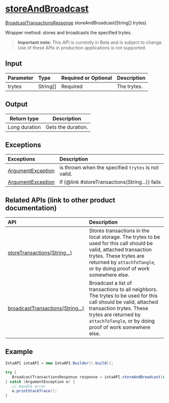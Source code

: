 
# [storeAndBroadcast](https://github.com/iotaledger/iota-java/blob/master/jota/src/main/java/org/iota/jota/IotaAPI.java#L311)
 [BroadcastTransactionsResponse](https://github.com/iotaledger/iota-java/blob/master/jota/src/main/java/org/iota/jota/dto/response/BroadcastTransactionsResponse.java) storeAndBroadcast(String[] trytes)

Wrapper method: stores and broadcasts the specified trytes.
> **Important note:** This API is currently in Beta and is subject to change. Use of these APIs in production applications is not supported.

## Input
| Parameter       | Type | Required or Optional | Description |
|:---------------|:--------|:--------| :--------|
| trytes | String[] | Required | The trytes. |
    
## Output
| Return type | Description |
|--|--|
| Long duration | Gets the duration. |

## Exceptions
| Exceptions     | Description |
|:---------------|:--------|
| [ArgumentException](https://github.com/iotaledger/iota-java/blob/master/jota/src/main/java/org/iota/jota/error/ArgumentException.java) | is thrown when the specified `trytes` is not valid. |
| [ArgumentException](https://github.com/iotaledger/iota-java/blob/master/jota/src/main/java/org/iota/jota/error/ArgumentException.java) | If {@link #storeTransactions(String...)} fails |

## Related APIs (link to other product documentation)
| API     | Description |
|:---------------|:--------|
| [storeTransactions(String...)](https://github.com/iotaledger/iota-java/blob/master/jota/src/main/java/org/iota/jota/IotaAPICore.java#L740) | Stores transactions in the local storage. The trytes to be used for this call should be valid, attached transaction trytes. These trytes are returned by `attachToTangle`, or by doing proof of work somewhere else. |
| [broadcastTransactions(String...)](https://github.com/iotaledger/iota-java/blob/master/jota/src/main/java/org/iota/jota/IotaAPICore.java#L723) | Broadcast a list of transactions to all neighbors. The trytes to be used for this call should be valid, attached transaction trytes. These trytes are returned by `attachToTangle`, or by doing proof of work somewhere else. |

 ## Example
 
 ```Java
 IotaAPI iotaAPI = new IotaAPI.Builder().build();

try { 
    BroadcastTransactionsResponse response = iotaAPI.storeAndBroadcast(new String[]{"B9TITZVUJIUKHFSCZTVDBCJRO ... N9MPUYIYWHHI99GVPCS9IOTKK", "XUTHPELTJB9DSPTNNBOYOMZQF ... VBVPVIXICSWQLJISBMTJEYWWB"});
} catch (ArgumentException e) { 
    // Handle error
    e.printStackTrace(); 
}
 ```
